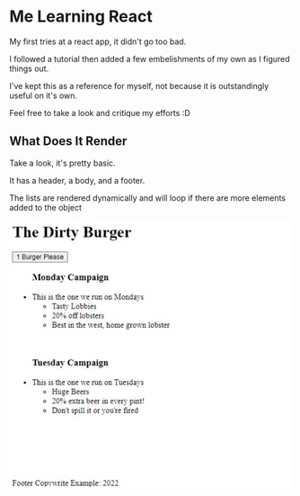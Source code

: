 # Me Learning React

My first tries at a react app, it didn't go too bad. 

I followed a tutorial then added a few embelishments of my own as I figured things out.

I've kept this as a reference for myself, not because it is outstandingly useful on it's own.

Feel free to take a look and critique my efforts :D

## What Does It Render

Take a look, it's pretty basic.

It has a header, a body, and a footer.

The lists are rendered dynamically and will loop if there are more elements added to the object

![index](./docs/index.jpg)
